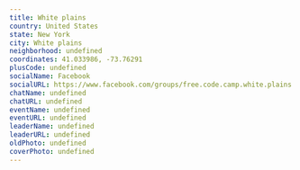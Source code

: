 ```yaml
---
title: White plains
country: United States
state: New York
city: White plains
neighborhood: undefined
coordinates: 41.033986, -73.76291
plusCode: undefined
socialName: Facebook
socialURL: https://www.facebook.com/groups/free.code.camp.white.plains
chatName: undefined
chatURL: undefined
eventName: undefined
eventURL: undefined
leaderName: undefined
leaderURL: undefined
oldPhoto: undefined
coverPhoto: undefined
---
```

